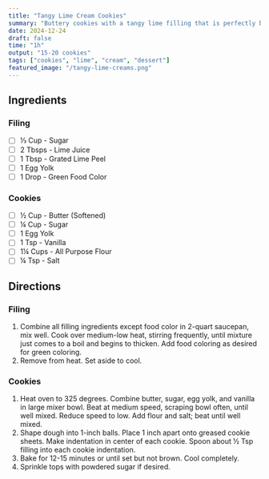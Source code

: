 ```yaml
---
title: "Tangy Lime Cream Cookies"
summary: "Buttery cookies with a tangy lime filling that is perfectly buttery, sweet, and tangy"
date: 2024-12-24
draft: false
time: "1h"
output: "15-20 cookies"
tags: ["cookies", "lime", "cream", "dessert"]
featured_image: "/tangy-lime-creams.png"
---
```


## Ingredients

### Filing

- [ ] ⅓ Cup - Sugar
- [ ] 2 Tbsps - Lime Juice
- [ ] 1 Tbsp - Grated Lime Peel
- [ ] 1 Egg Yolk
- [ ] 1 Drop - Green Food Color

### Cookies

- [ ] ½ Cup - Butter (Softened)
- [ ] ¼ Cup - Sugar
- [ ] 1 Egg Yolk
- [ ] 1 Tsp - Vanilla
- [ ] 1¼ Cups - All Purpose Flour
- [ ] ¼ Tsp - Salt

## Directions

### Filing

1. Combine all filling ingredients except food color in 2-quart saucepan, mix well. Cook over medium-low heat, stirring frequently, until mixture just comes to a boil and begins to thicken. Add food coloring as desired for green coloring.
2. Remove from heat. Set aside to cool.

### Cookies

1. Heat oven to 325 degrees. Combine butter, sugar, egg yolk, and vanilla in large mixer bowl. Beat at medium speed, scraping bowl often, until well mixed. Reduce speed to low. Add flour and salt; beat until well mixed.
2. Shape dough into 1-inch balls. Place 1 inch apart onto greased cookie sheets. Make indentation in center of each cookie. Spoon about ½ Tsp filling into each cookie indentation.
3. Bake for 12-15 minutes or until set but not brown. Cool completely.
4. Sprinkle tops with powdered sugar if desired.
